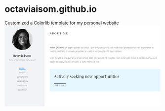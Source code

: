 # octaviaisom.github.io
Customized a Colorlib template for my personal website</br>
![Screenshot](/images/screenshot.PNG)
